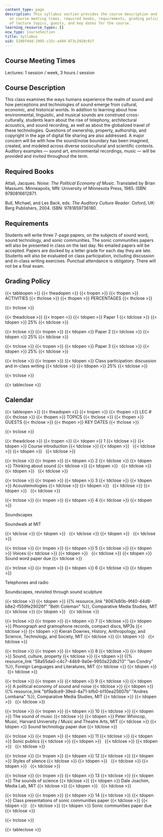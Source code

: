 ```yaml
---
content_type: page
description: This syllabus section provides the course description and information
  on course meeting times, required books, requirements, grading policy, and the schedule
  of lecture topics, guests, and key dates for the course.
learning_resource_types: []
ocw_type: CourseSection
title: Syllabus
uid: 520bf4dd-2995-c33c-a494-873c2920c91f
---
```


Course Meeting Times
--------------------

Lectures: 1 session / week, 3 hours / session

Course Description
------------------

This class examines the ways humans experience the realm of sound and how perceptions and technologies of sound emerge from cultural, economic, and historical worlds. In addition to learning about how environmental, linguistic, and musical sounds are construed cross-culturally, students learn about the rise of telephony, architectural acoustics, and sound recording, as well as about the globalized travel of these technologies. Questions of ownership, property, authorship, and copyright in the age of digital file sharing are also addressed. A major concern will be with how the sound/noise boundary has been imagined, created, and modeled across diverse sociocultural and scientific contexts. Auditory examples — sound art, environmental recordings, music — will be provided and invited throughout the term.

Required Books
--------------

Attali, Jacques. _Noise: The Political Economy of Music_. Translated by Brian Massumi. Minneapolis, MN: University of Minnesota Press, 1985. ISBN: 9780816612871.

Bull, Michael, and Les Back, eds. _The Auditory Culture Reader_. Oxford, UK: Berg Publishers, 2004. ISBN: 9781859736180.

Requirements
------------

Students will write three 7-page papers, on the subjects of sound word, sound technology, and sonic communities. The sonic communities papers will also be presented in class on the last day. No emailed papers will be accepted. Papers are docked by a letter grade for each day they are late. Students will also be evaluated on class participation, including discussion and in-class writing exercises. Punctual attendance is obligatory. There will not be a final exam.

Grading Policy
--------------

{{< tableopen >}}
{{< theadopen >}}
{{< tropen >}}
{{< thopen >}}
ACTIVITIES
{{< thclose >}}
{{< thopen >}}
PERCENTAGES
{{< thclose >}}

{{< trclose >}}

{{< theadclose >}}
{{< tropen >}}
{{< tdopen >}}
Paper 1
{{< tdclose >}}
{{< tdopen >}}
25%
{{< tdclose >}}

{{< trclose >}}
{{< tropen >}}
{{< tdopen >}}
Paper 2
{{< tdclose >}}
{{< tdopen >}}
25%
{{< tdclose >}}

{{< trclose >}}
{{< tropen >}}
{{< tdopen >}}
Paper 3
{{< tdclose >}}
{{< tdopen >}}
25%
{{< tdclose >}}

{{< trclose >}}
{{< tropen >}}
{{< tdopen >}}
Class participation: discussion and in-class writing
{{< tdclose >}}
{{< tdopen >}}
25%
{{< tdclose >}}

{{< trclose >}}

{{< tableclose >}}

Calendar
--------

{{< tableopen >}}
{{< theadopen >}}
{{< tropen >}}
{{< thopen >}}
LEC #
{{< thclose >}}
{{< thopen >}}
TOPICS
{{< thclose >}}
{{< thopen >}}
GUESTS
{{< thclose >}}
{{< thopen >}}
KEY DATES
{{< thclose >}}

{{< trclose >}}

{{< theadclose >}}
{{< tropen >}}
{{< tdopen >}}
1
{{< tdclose >}}
{{< tdopen >}}
Course introduction
{{< tdclose >}}
{{< tdopen >}}
 
{{< tdclose >}}
{{< tdopen >}}
 
{{< tdclose >}}

{{< trclose >}}
{{< tropen >}}
{{< tdopen >}}
2
{{< tdclose >}}
{{< tdopen >}}
Thinking about sound
{{< tdclose >}}
{{< tdopen >}}
 
{{< tdclose >}}
{{< tdopen >}}
 
{{< tdclose >}}

{{< trclose >}}
{{< tropen >}}
{{< tdopen >}}
3
{{< tdclose >}}
{{< tdopen >}}
Acoustemologies
{{< tdclose >}}
{{< tdopen >}}
 
{{< tdclose >}}
{{< tdopen >}}
 
{{< tdclose >}}

{{< trclose >}}
{{< tropen >}}
{{< tdopen >}}
4
{{< tdclose >}}
{{< tdopen >}}


Soundscapes

Soundwalk at MIT


{{< tdclose >}}
{{< tdopen >}}
 
{{< tdclose >}}
{{< tdopen >}}
 
{{< tdclose >}}

{{< trclose >}}
{{< tropen >}}
{{< tdopen >}}
5
{{< tdclose >}}
{{< tdopen >}}
Voices
{{< tdclose >}}
{{< tdopen >}}
 
{{< tdclose >}}
{{< tdopen >}}
Sound word paper due
{{< tdclose >}}

{{< trclose >}}
{{< tropen >}}
{{< tdopen >}}
6
{{< tdclose >}}
{{< tdopen >}}


Telephones and radio

Soundscapes, revisited through sound sculpture


{{< tdclose >}}
{{< tdopen >}}
{{% resource_link "8067e80b-9f40-44d8-b8e2-f559fe29026f" "Beth Coleman" %}}, Comparative Media Studies, MIT
{{< tdclose >}}
{{< tdopen >}}
 
{{< tdclose >}}

{{< trclose >}}
{{< tropen >}}
{{< tdopen >}}
7
{{< tdclose >}}
{{< tdopen >}}
Phonograph and gramophone records, compact discs, MP3s
{{< tdclose >}}
{{< tdopen >}}
Kieran Downes, History, Anthropology, and Science, Technology, and Society, MIT
{{< tdclose >}}
{{< tdopen >}}
 
{{< tdclose >}}

{{< trclose >}}
{{< tropen >}}
{{< tdopen >}}
8
{{< tdclose >}}
{{< tdopen >}}
Sound, culture, property
{{< tdclose >}}
{{< tdopen >}}
{{% resource_link "58a55da0-c4c7-44b9-9a0e-9950a22db213" "Ian Condry" %}}, Foreign Languages and Literatures, MIT
{{< tdclose >}}
{{< tdopen >}}
 
{{< tdclose >}}

{{< trclose >}}
{{< tropen >}}
{{< tdopen >}}
9
{{< tdclose >}}
{{< tdopen >}}
A political economy of sound and noise
{{< tdclose >}}
{{< tdopen >}}
{{% resource_link "bf9adce9-39ed-4a71-bfb0-b110ea25607b" "Andres Lombana" %}}, Comparative Media Studies, MIT
{{< tdclose >}}
{{< tdopen >}}
 
{{< tdclose >}}

{{< trclose >}}
{{< tropen >}}
{{< tdopen >}}
10
{{< tdclose >}}
{{< tdopen >}}
The sound of music
{{< tdclose >}}
{{< tdopen >}}
Peter Whincop, Music, Harvard University / Music and Theatre Arts, MIT
{{< tdclose >}}
{{< tdopen >}}
Sound technology paper due
{{< tdclose >}}

{{< trclose >}}
{{< tropen >}}
{{< tdopen >}}
11
{{< tdclose >}}
{{< tdopen >}}
Sonic publics
{{< tdclose >}}
{{< tdopen >}}
 
{{< tdclose >}}
{{< tdopen >}}
 
{{< tdclose >}}

{{< trclose >}}
{{< tropen >}}
{{< tdopen >}}
12
{{< tdclose >}}
{{< tdopen >}}
Styles of silence
{{< tdclose >}}
{{< tdopen >}}
 
{{< tdclose >}}
{{< tdopen >}}
 
{{< tdclose >}}

{{< trclose >}}
{{< tropen >}}
{{< tdopen >}}
13
{{< tdclose >}}
{{< tdopen >}}
The sounds of science
{{< tdclose >}}
{{< tdopen >}}
Dale Joachim, Media Lab, MIT
{{< tdclose >}}
{{< tdopen >}}
 
{{< tdclose >}}

{{< trclose >}}
{{< tropen >}}
{{< tdopen >}}
14
{{< tdclose >}}
{{< tdopen >}}
Class presentations of sonic communities paper
{{< tdclose >}}
{{< tdopen >}}
 
{{< tdclose >}}
{{< tdopen >}}
Sonic communities paper due
{{< tdclose >}}

{{< trclose >}}

{{< tableclose >}}